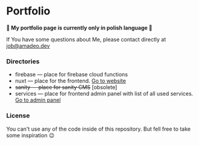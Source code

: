 # Portfolio

**:construction: My portfolio page is currently only in polish language :construction:**

If You have some questions about Me, please contact directly at [job@amadeo.dev](mailto:job@amadeo.dev)

### Directories

* firebase — place for firebase cloud functions
* nuxt — place for the frontend. [Go to website](https://amadeusz.dev)
* ~~sanity — place for sanity CMS~~ [obsolete]
* services — place for frontend admin panel with list of all used services. [Go to admin panel](https://admin.amadeusz.dev)

### License

You can't use any of the code inside of this repository. But fell free to take some inspiration :wink:
